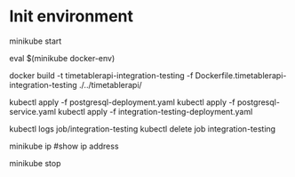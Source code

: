 # Init environment

minikube start

eval $(minikube docker-env)

docker build -t timetablerapi-integration-testing -f Dockerfile.timetablerapi-integration-testing ./../timetablerapi/

kubectl apply -f postgresql-deployment.yaml
kubectl apply -f postgresql-service.yaml
kubectl apply -f integration-testing-deployment.yaml

kubectl logs job/integration-testing
kubectl delete job integration-testing

minikube ip #show ip address

minikube stop
